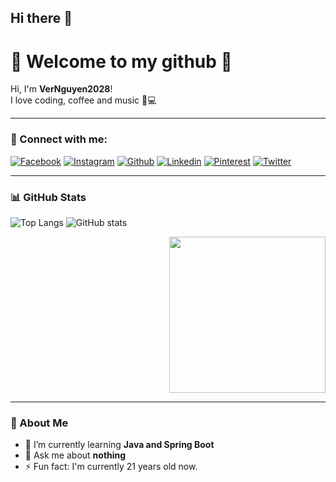 ## Hi there 👋

<!--
**VerNguyen2028/VerNguyen2028** is a ✨ _special_ ✨ repository because its `README.md` (this file) appears on your GitHub profile.

Here are some ideas to get you started:

- 🔭 I’m currently working on ...
- 🌱 I’m currently learning ...
- 👯 I’m looking to collaborate on ...
- 🤔 I’m looking for help with ...
- 💬 Ask me about ...
- 📫 How to reach me: ...
- 😄 Pronouns: ...
- ⚡ Fun fact: ...
-->
# 🌸 Welcome to my github 🌸
Hi, I'm **VerNguyen2028**!  
I love coding, coffee and music 🦄💻

---

### 🔗 Connect with me:
[![Facebook](https://img.shields.io/badge/Facebook-1877F2?style=for-the-badge&logo=facebook&logoColor=white)](https://www.facebook.com/vu.nguyen.659088?locale=vi_VN)
[![Instagram](https://img.shields.io/badge/Instagram-E4405F?style=for-the-badge&logo=instagram&logoColor=white)](https://instagram.com/yourname)
[![Github](https://img.shields.io/badge/Github-000000?style=for-the-badge&logo=github&logoColor=white)](https://github.com/VerNguyen2028)
[![Linkedin](https://img.shields.io/badge/LinkedIn-0077B5?style=for-the-badge&logo=linkedin&logoColor=white)](https://www.linkedin.com/in/fpiev-v%C5%A9-116670307/)
[![Pinterest](https://img.shields.io/badge/Pinterest-BD081C?style=for-the-badge&logo=pinterest&logoColor=white)](https://pinterest.com/yourname)
[![Twitter](https://img.shields.io/badge/Twitter-1DA1F2?style=for-the-badge&logo=twitter&logoColor=white)](https://twitter.com/yourname)

---

### 📊 GitHub Stats
![Top Langs](https://github-readme-stats.vercel.app/api/top-langs/?username=VerNguyen2028&layout=compact&theme=radical)
![GitHub stats](https://github-readme-stats.vercel.app/api?username=VerNguyen2028&show_icons=true&theme=radical)


<p align="right">
  <img src="https://giphy.com/gifs/rainy-anime-scenery-IuVFGSQZTd6TK" width="250">
</p>



---

### 🦄 About Me
- 🌱 I’m currently learning **Java and Spring Boot**
- 💬 Ask me about **nothing**
- ⚡ Fun fact: I'm currently 21 years old now.
